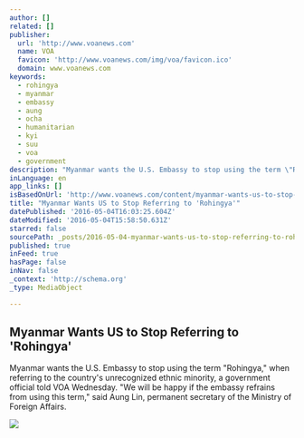 ```yaml
---
author: []
related: []
publisher:
  url: 'http://www.voanews.com'
  name: VOA
  favicon: 'http://www.voanews.com/img/voa/favicon.ico'
  domain: www.voanews.com
keywords:
  - rohingya
  - myanmar
  - embassy
  - aung
  - ocha
  - humanitarian
  - kyi
  - suu
  - voa
  - government
description: "Myanmar wants the U.S. Embassy to stop using the term \"Rohingya,\" when referring to the country's unrecognized ethnic minority, a government official told VOA Wednesday. \"We will be happy if the embassy refrains from using this term,\" said Aung Lin, permanent secretary of the Ministry of Foreign Affairs."
inLanguage: en
app_links: []
isBasedOnUrl: 'http://www.voanews.com/content/myanmar-wants-us-to-stop-referring-to-rohingya/3314692.html'
title: "Myanmar Wants US to Stop Referring to 'Rohingya'"
datePublished: '2016-05-04T16:03:25.604Z'
dateModified: '2016-05-04T15:58:50.631Z'
starred: false
sourcePath: _posts/2016-05-04-myanmar-wants-us-to-stop-referring-to-rohingya.md
published: true
inFeed: true
hasPage: false
inNav: false
_context: 'http://schema.org'
_type: MediaObject

---
```

<article style=""><h1>Myanmar Wants US to Stop Referring to 'Rohingya'</h1><p>Myanmar wants the U.S. Embassy to stop using the term "Rohingya," when referring to the country's unrecognized ethnic minority, a government official told VOA Wednesday. "We will be happy if the embassy refrains from using this term," said Aung Lin, permanent secretary of the Ministry of Foreign Affairs.</p><img src="http://gdb.voanews.com/1A676612-BD00-461D-B682-27732F3A8A6D_mw1024_mh1024_s.jpg" /></article>